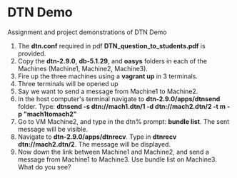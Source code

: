 # DTN Demo
Assignment and project demonstrations of DTN Demo

1. The **dtn.conf** required in pdf **DTN_question_to_students.pdf** is provided.
2. Copy the **dtn-2.9.0**, **db-5.1.29**, and **oasys** folders in each of the Machines (Machine1, Machine2, Machine3).
3. Fire up the three machines using a **vagrant up** in 3 terminals.
4. Three terminals will be opened up
5. Say we want to send a message from Machine1 to Machine2.
6. In the host computer's terminal navigate to **dtn-2.9.0/apps/dtnsend** folder. Type: **dtnsend -s dtn://mach1.dtn/1 -d dtn://mach2.dtn/2 -t m -p "mach1tomach2"**
7. Go to VM Machine2, and type in the dtn% prompt: **bundle list**. The sent message will be visible.
8. Navigate to **dtn-2.9.0/apps/dtnrecv**. Type in **dtnrecv dtn://mach2.dtn/2**. The message will be displayed.
9. Now down the link between Machine1 and Machine2, and send a message from Machine1 to Machine3. Use bundle list on Machine3. What do you see?
